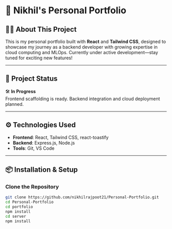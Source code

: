 # 💼 Nikhil's Personal Portfolio

## 🧑‍💻 About This Project  
This is my personal portfolio built with **React** and **Tailwind CSS**, designed to showcase my journey as a backend developer with growing expertise in cloud computing and MLOps. Currently under active development—stay tuned for exciting new features!

---

## 🚧 Project Status  
🛠️ **In Progress**  
Frontend scaffolding is ready. Backend integration and cloud deployment planned.

---

## ⚙️ Technologies Used  
- **Frontend**: React, Tailwind CSS, react-toastify  
- **Backend**: Express.js, Node.js  
- **Tools**: Git, VS Code 

---

## 📦 Installation & Setup

### Clone the Repository

```bash
git clone https://github.com/nikhilrajpoot21/Personal-Portfolio.git
cd Personal-Portfolio
cd portfolio
npm install
cd server
npm install
